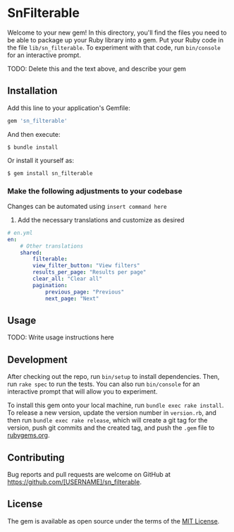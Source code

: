 # SnFilterable

Welcome to your new gem! In this directory, you'll find the files you need to be able to package up your Ruby library into a gem. Put your Ruby code in the file `lib/sn_filterable`. To experiment with that code, run `bin/console` for an interactive prompt.

TODO: Delete this and the text above, and describe your gem

## Installation

Add this line to your application's Gemfile:

```ruby
gem 'sn_filterable'
```

And then execute:

    $ bundle install

Or install it yourself as:

    $ gem install sn_filterable
    
### Make the following adjustments to your codebase

Changes can be automated using `insert command here`

1. Add the necessary translations and customize as desired
```yaml
# en.yml
en:
    # Other translations
    shared:
        filterable:
        view_filter_button: "View filters"
        results_per_page: "Results per page"
        clear_all: "Clear all"
        pagination:
            previous_page: "Previous"
            next_page: "Next"
```

## Usage

TODO: Write usage instructions here

## Development

After checking out the repo, run `bin/setup` to install dependencies. Then, run `rake spec` to run the tests. You can also run `bin/console` for an interactive prompt that will allow you to experiment.

To install this gem onto your local machine, run `bundle exec rake install`. To release a new version, update the version number in `version.rb`, and then run `bundle exec rake release`, which will create a git tag for the version, push git commits and the created tag, and push the `.gem` file to [rubygems.org](https://rubygems.org).

## Contributing

Bug reports and pull requests are welcome on GitHub at https://github.com/[USERNAME]/sn_filterable.

## License

The gem is available as open source under the terms of the [MIT License](https://opensource.org/licenses/MIT).
